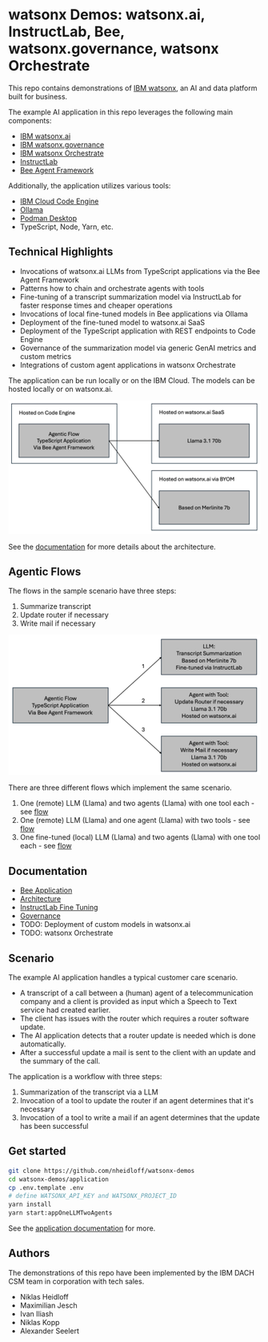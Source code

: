 # watsonx Demos: watsonx.ai, InstructLab, Bee, watsonx.governance, watsonx Orchestrate

This repo contains demonstrations of [IBM watsonx](https://www.ibm.com/watsonx), an AI and data platform built for business.

The example AI application in this repo leverages the following main components:

* [IBM watsonx.ai](https://www.ibm.com/products/watsonx-ai)
* [IBM watsonx.governance](https://www.ibm.com/products/watsonx-governance)
* [IBM watsonx Orchestrate](https://www.ibm.com/products/watsonx-orchestrate)
* [InstructLab](https://github.com/instructlab/instructlab)
* [Bee Agent Framework](https://github.com/i-am-bee/bee-agent-framework)

Additionally, the application utilizes various tools:

* [IBM Cloud Code Engine](https://www.ibm.com/products/code-engine)
* [Ollama](https://ollama.com/)
* [Podman Desktop](https://podman-desktop.io/)
* TypeScript, Node, Yarn, etc.

## Technical Highlights

* Invocations of watsonx.ai LLMs from TypeScript applications via the Bee Agent Framework
* Patterns how to chain and orchestrate agents with tools
* Fine-tuning of a transcript summarization model via InstructLab for faster response times and cheaper operations
* Invocations of local fine-tuned models in Bee applications via Ollama
* Deployment of the fine-tuned model to watsonx.ai SaaS
* Deployment of the TypeScript application with REST endpoints to Code Engine
* Governance of the summarization model via generic GenAI metrics and custom metrics
* Integrations of custom agent applications in watsonx Orchestrate

The application can be run locally or on the IBM Cloud. The models can be hosted locally or on watsonx.ai.

<kbd><img src="documentation/architecture-overview.png" /></kbd>

See the [documentation](documentation/Architecture.md) for more details about the architecture.

## Agentic Flows

The flows in the sample scenario have three steps:

1. Summarize transcript
2. Update router if necessary
3. Write mail if necessary

<kbd><img src="documentation/three-steps.png" /></kbd>

There are three different flows which implement the same scenario.

1. One (remote) LLM (Llama) and two agents (Llama) with one tool each - see [flow](documentation/Flow-OneLLMTwoAgents.md)
2. One (remote) LLM (Llama) and one agent (Llama) with two tools - see [flow](documentation/Flow-OneLLMOneAgent.md)
3. One fine-tuned (local) LLM (Llama) and two agents (Llama) with one tool each - see [flow](documentation/Flow-OneFineTunedLocalLLMTwoAgents.md)

## Documentation

* [Bee Application](application/README.md)
* [Architecture](documentation/Architecture.md)
* [InstructLab Fine Tuning](instructlab/README.md)
* [Governance](governance/README.md)
* TODO: Deployment of custom models in watsonx.ai
* TODO: watsonx Orchestrate

## Scenario

The example AI application handles a typical customer care scenario.

* A transcript of a call between a (human) agent of a telecommunication company and a client is provided as input which a Speech to Text service had created earlier.
* The client has issues with the router which requires a router software update.
* The AI application detects that a router update is needed which is done automatically.
* After a successful update a mail is sent to the client with an update and the summary of the call.

The application is a workflow with three steps:

1. Summarization of the transcript via a LLM
2. Invocation of a tool to update the router if an agent determines that it's necessary
3. Invocation of a tool to write a mail if an agent determines that the update has been successful

## Get started

```bash
git clone https://github.com/nheidloff/watsonx-demos
cd watsonx-demos/application
cp .env.template .env
# define WATSONX_API_KEY and WATSONX_PROJECT_ID
yarn install
yarn start:appOneLLMTwoAgents
```

See the [application documentation](application/README.md) for more.

## Authors

The demonstrations of this repo have been implemented by the IBM DACH CSM team in corporation with tech sales.

* Niklas Heidloff
* Maximilian Jesch
* Ivan Iliash
* Niklas Kopp
* Alexander Seelert